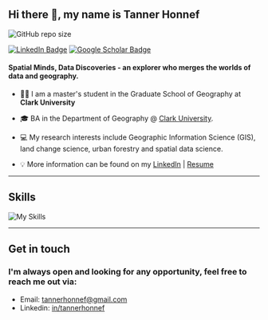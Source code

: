 ## **Hi there 👋, my name is Tanner Honnef**

<img alt="GitHub repo size" src="https://img.shields.io/github/repo-size/tannerhonnef/tannerhonnef">


[![LinkedIn Badge](https://img.shields.io/badge/My-LinkedIn-blue)](https://www.linkedin.com/in/tanner-honnef-425683186/)
[![Google Scholar Badge](https://img.shields.io/badge/Google-Scholar-lightgrey)](https://scholar.google.com/citations?user=J3o97q8AAAAJ&hl=en&oi=ao)

#### **Spatial Minds, Data Discoveries - an explorer who merges the worlds of data and geography.** 
+ 👩‍🏫 I am a master's student in the Graduate School of Geography at **Clark University**
  
+ 🎓 BA in the Department of Geography @ [Clark University](https://www.clarku.edu/departments/geography/). 

+ 💻 My research interests include Geographic Information Science (GIS), land change science, urban forestry and spatial data science.

+ 💡 More information can be found on my [LinkedIn](https://www.linkedin.com/in/tanner-honnef-425683186/) | [Resume](https://tannerhonnef.github.io/docs/thonnefResume.pdf)

---

## **Skills**
![My Skills](https://skillicons.dev/icons?i=js,py,r,html,css)

---

## Get in touch
### **I'm always open and looking for any opportunity, feel free to reach me out via:<br />**
- Email: [tannerhonnef@gmail.com](mailto:tannerhonnef@gmail.com)<br />
- Linkedin: [in/tannerhonnef](https://www.linkedin.com/in/tanner-honnef-425683186/)
